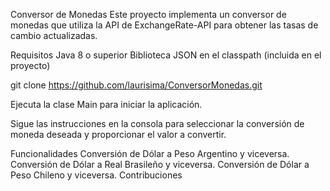 Conversor de Monedas Este proyecto implementa un conversor de monedas que utiliza la API de ExchangeRate-API para obtener las tasas de cambio actualizadas.

Requisitos Java 8 o superior Biblioteca JSON en el classpath (incluida en el proyecto)

git clone https://github.com/laurisima/ConversorMonedas.git

Ejecuta la clase Main para iniciar la aplicación.

Sigue las instrucciones en la consola para seleccionar la conversión de moneda deseada y proporcionar el valor a convertir.

Funcionalidades Conversión de Dólar a Peso Argentino y viceversa. Conversión de Dólar a Real Brasileño y viceversa. Conversión de Dólar a Peso Chileno y viceversa. Contribuciones
